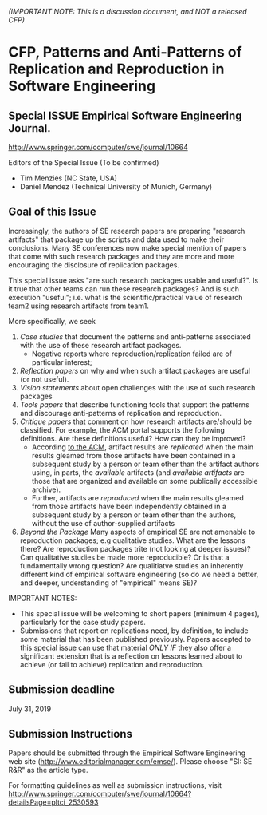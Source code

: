 _(IMPORTANT NOTE: This is a discussion document, and NOT a released CFP)_

# CFP, Patterns and Anti-Patterns of Replication and Reproduction in Software Engineering

## Special ISSUE Empirical Software Engineering Journal.

http://www.springer.com/computer/swe/journal/10664

Editors of the Special Issue (To be confirmed)

- Tim Menzies (NC State, USA)
- Daniel Mendez (Technical University of Munich, Germany)

## Goal of this Issue

Increasingly, the authors of SE research papers are preparing "research  artifacts"
that package up the scripts and data used to make their conclusions. Many SE conferences now
make special mention of papers that come with such research packages and they are more and more encouraging the disclosure of replication packages.

This special issue asks "are such research packages usable and  useful?". Is it true that other teams can run these research packages? And is such execution "useful"; i.e. what is the scientific/practical value of
research team2 using research artifacts from team1.

More specifically, we seek

1. _Case studies_ that document the patterns and anti-patterns associated with the use of these research artifact packages.
     - Negative reports where reproduction/replication failed are of particular interest;
2. _Reflection papers_
on why and when such artifact packages are useful (or not useful).
3. _Vision statements_ about open challenges
with the use of such research packages
4.  _Tools papers_ that describe functioning tools that support the patterns and discourage anti-patterns of replication and reproduction.
5. _Critique papers_ that comment on how research artifacts are/should be classified. For example, the ACM portal supports the following definitions. Are these definitions useful? How can they be improved?
    - According [to the ACM](https://www.acm.org/publications/policies/artifact-review-badging),
artifact results  are _replicated_ when the main results gleamed from those artifacts have
been contained in a subsequent study by a person or team other than the artifact authors using,
in parts, the _available_ artifacts (and  _available artifacts_ are
those that are  organized and available on some publically accessible archive).
    - Further, artifacts are _reproduced_ when the main results gleamed from those artifacts have been
independently obtained in a subsequent study
by a person or team other than the authors, without the use of author-supplied artifacts
6. _Beyond the Package_ Many aspects of empirical SE are not amenable to reproduction packages; e.g qualitative studies. What are the lessons there? Are reproduction packages trite (not looking at deeper issues)?  Can  qualitative studies be made more reproducible? Or is that a fundamentally wrong question? Are qualitiatve studies an inherently different kind of empirical software engineering (so do we need a better, and deeper,  understanding of "empirical" means SE)?

IMPORTANT NOTES:

- This special issue will be welcoming to short papers (minimum 4 pages), particularly for the case study papers.
- Submissions that report on replications need, by
definition, to include some material that has been published
previously.  Papers accepted to this special issue can use that
material _ONLY IF_ they also offer a significant extension that is a reflection
on lessons learned about to achieve (or fail to achieve) replication
and reproduction.

## Submission deadline

July 31, 2019

## Submission Instructions

Papers should be submitted through the Empirical Software Engineering web site (http://www.editorialmanager.com/emse/).
Please choose "SI: SE R&R" as the article type.

For formatting guidelines as well as submission instructions, visit http://www.springer.com/computer/swe/journal/10664?detailsPage=pltci_2530593
